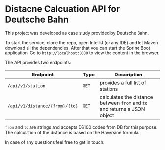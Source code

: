 # Distacne Calcuation API for Deutsche Bahn

This project was developed as case study provided by Deutsche Bahn.

To start the service, clone the repo, open IntelliJ (or any IDE) and let Maven download all the dependencies.
After that you can start the Spring Boot application. Go to `http://localhost:8080` to view the content in the browser.

The API provides two endpoints:

| Endpoint                       | Type  | Description                                                               |
|--------------------------------|-------|---------------------------------------------------------------------------|
| `/api/v1/station`              | `GET` | provides a full list of stations                                          |
| `/api/v1/distance/{from}/{to}` | `GET` | calculates the distance between `from` and `to` and returns a JSON object |

`from` and `to` are strings and accepts DS100 codes from DB for this purpose. The calculation of the distance
is based on the Haversine formula.

In case of any questions feel free to get in touch.